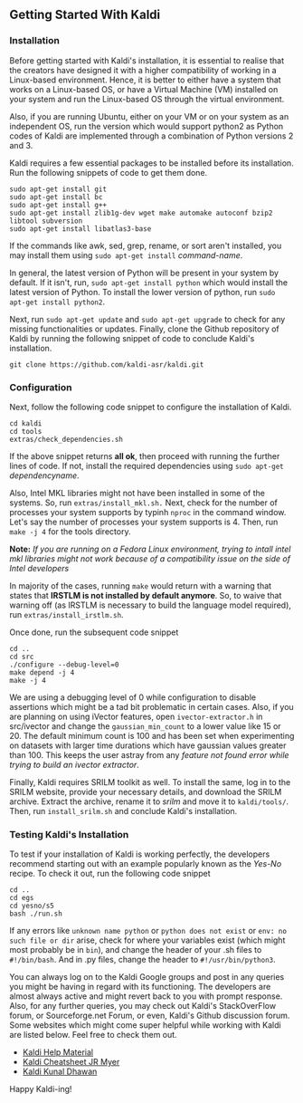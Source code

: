 ## Getting Started With Kaldi
### Installation
Before getting started with Kaldi's installation, it is essential to realise that the creators have designed it with a higher compatibility of working in a Linux-based environment. Hence, it is better to either have a system that works on a Linux-based OS, or have a Virtual Machine (VM) installed on your system and run the Linux-based OS through the virtual environment. 

Also, if you are running Ubuntu, either on your VM or on your system as an independent OS, run the version which would support python2 as Python codes of Kaldi are implemented through a combination of Python versions 2 and 3.

Kaldi requires a few essential packages to be installed before its installation. Run the following snippets of code to get them done. 

```
sudo apt-get install git
sudo apt-get install bc
sudo apt-get install g++
sudo apt-get install zlib1g-dev wget make automake autoconf bzip2 libtool subversion
sudo apt-get install libatlas3-base
```
If the commands like awk, sed, grep, rename, or sort aren't installed, you may install them using `sudo apt-get install` _command-name_.

In general, the latest version of Python will be present in your system by default. If it isn't, run, `sudo apt-get install python` which would install the latest version of Python. To install the lower version of python, run `sudo apt-get install python2`.

Next, run `sudo apt-get update` and `sudo apt-get upgrade` to check for any missing functionalities or updates. Finally, clone the Github repository of Kaldi by running the following snippet of code to conclude Kaldi's installation. 

```
git clone https://github.com/kaldi-asr/kaldi.git
```
### Configuration
Next, follow the following code snippet to configure the installation of Kaldi.

```
cd kaldi
cd tools
extras/check_dependencies.sh
```
If the above snippet returns **all ok**, then proceed with running the further lines of code. If not, install the required dependencies using `sudo apt-get` _dependencyname_.

Also, Intel MKL libraries might not have been installed in some of the systems. So, run `extras/install_mkl.sh.` Next, check for the number of processes your system supports by typinh `nproc` in the command window. Let's say the number of processes your system supports is 4. Then, run `make -j 4` for the tools directory.

**Note:**
*If you are running on a Fedora Linux environment, trying to intall intel mkl libraries might not work because of a compatibility issue on the side of Intel developers*

In majority of the cases, running `make` would return with a warning that states that **IRSTLM is not installed by default anymore**. So, to waive that warning off (as IRSTLM is necessary to build the language model required), run `extras/install_irstlm.sh`.

Once done, run the subsequent code snippet
```
cd ..
cd src
./configure --debug-level=0
make depend -j 4
make -j 4
```

We are using a debugging level of 0 while configuration to disable assertions which might be a tad bit problematic in certain cases. Also, if you are planning on using iVector features, open `ivector-extractor.h` in src/ivector and change the `gaussian_min_count` to a lower value like 15 or 20. The default minimum count is 100 and has been set when experimenting on datasets with larger time durations which have gaussian values greater than 100. This keeps the user astray from any *feature not found error while trying to build an ivector extractor*.

Finally, Kaldi requires SRILM toolkit as well. To install the same, log in to the SRILM website, provide your necessary details, and download the SRILM archive. Extract the archive, rename it to *srilm* and move it to `kaldi/tools/`. Then, run `install_srilm.sh` and conclude Kaldi's installation.

### Testing Kaldi's Installation
To test if your installation of Kaldi is working perfectly, the developers recommend starting out with an example popularly known as the *Yes-No* recipe. To check it out, run the following code snippet
```
cd ..
cd egs
cd yesno/s5
bash ./run.sh 
```

If any errors like `unknown name python` or `python does not exist` or `env: no such file or dir` arise, check for where your variables exist (which might most probably be in `bin`), and change the header of your .sh files to `#!/bin/bash`. And in .py files, change the header to `#!/usr/bin/python3`.

You can always log on to the Kaldi Google groups and post in any queries you might be having in regard with its functioning. The developers are almost always active and might revert back to you with prompt response. Also, for any further queries, you may check out Kaldi's StackOverFlow forum, or Sourceforge.net Forum, or even, Kaldi's Github discussion forum. Some websites which might come super helpful while working with Kaldi are listed below. Feel free to check them out.

* [Kaldi Help Material](https://www.eleanorchodroff.com/tutorial/kaldi)
* [Kaldi Cheatsheet JR Myer](http://jrmeyer.github.io/asr/2019/08/17/Kaldi-cheatsheet.html)
* [Kaldi Kunal Dhawan](https://kunal-dhawan.weebly.com/asr-system-for-hindi-language-from-scratch.html)

Happy Kaldi-ing!
